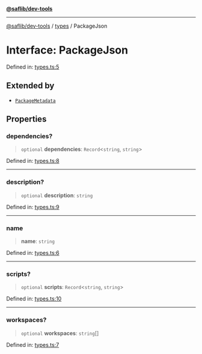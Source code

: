 [**@saflib/dev-tools**](../../reference.md)

***

[@saflib/dev-tools](../../reference.md) / [types](../reference.md) / PackageJson

# Interface: PackageJson

Defined in: [types.ts:5](https://github.com/sderickson/saflib/blob/cfc305107fe2cac23ced357d4c57b41d7e0d5016/dev-tools/types.ts#L5)

## Extended by

- [`PackageMetadata`](PackageMetadata.md)

## Properties

### dependencies?

> `optional` **dependencies**: `Record`\<`string`, `string`\>

Defined in: [types.ts:8](https://github.com/sderickson/saflib/blob/cfc305107fe2cac23ced357d4c57b41d7e0d5016/dev-tools/types.ts#L8)

***

### description?

> `optional` **description**: `string`

Defined in: [types.ts:9](https://github.com/sderickson/saflib/blob/cfc305107fe2cac23ced357d4c57b41d7e0d5016/dev-tools/types.ts#L9)

***

### name

> **name**: `string`

Defined in: [types.ts:6](https://github.com/sderickson/saflib/blob/cfc305107fe2cac23ced357d4c57b41d7e0d5016/dev-tools/types.ts#L6)

***

### scripts?

> `optional` **scripts**: `Record`\<`string`, `string`\>

Defined in: [types.ts:10](https://github.com/sderickson/saflib/blob/cfc305107fe2cac23ced357d4c57b41d7e0d5016/dev-tools/types.ts#L10)

***

### workspaces?

> `optional` **workspaces**: `string`[]

Defined in: [types.ts:7](https://github.com/sderickson/saflib/blob/cfc305107fe2cac23ced357d4c57b41d7e0d5016/dev-tools/types.ts#L7)
